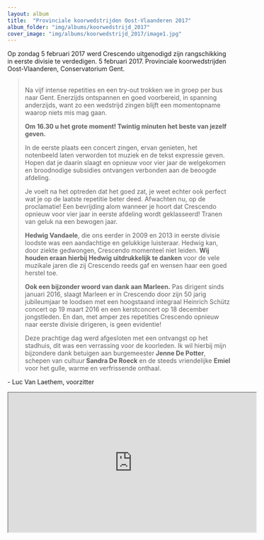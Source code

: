 ```yaml
---
layout: album
title:  "Provinciale koorwedstrijden Oost-Vlaanderen 2017"
album_folder: "img/albums/koorwedstrijd_2017"
cover_image: "img/albums/koorwedstrijd_2017/image1.jpg"
---
```


<p>Op zondag 5 februari 2017 werd Crescendo uitgenodigd zijn rangschikking in eerste divisie te verdedigen. 5 februari 2017. Provinciale koorwedstrijden Oost-Vlaanderen, Conservatorium Gent.</p>

<blockquote>
<p><br/>
Na vijf intense repetities en een try-out trokken we in groep per bus naar Gent. Enerzijds ontspannen en goed voorbereid, in spanning anderzijds, want zo een wedstrijd zingen blijft een momentopname waarop niets mis mag gaan.</p>

<p><strong>Om 16.30 u het grote moment! Twintig minuten het beste van jezelf geven.</strong></p>

<p>In de eerste plaats een concert zingen, ervan genieten, het notenbeeld laten verworden tot muziek en de tekst expressie geven. Hopen dat je daarin slaagt en opnieuw voor vier jaar de welgekomen en broodnodige subsidies ontvangen verbonden aan de beoogde afdeling.</p>

<p>Je voelt na het optreden dat het goed zat, je weet echter ook perfect wat je op de laatste repetitie beter deed. Afwachten nu, op de proclamatie! Een bevrijding alom wanneer je hoort dat Crescendo opnieuw voor vier jaar in eerste afdeling wordt geklasseerd! Tranen van geluk na een bewogen jaar.</p>

<p><strong>Hedwig Vandaele</strong>, die ons eerder in 2009 en 2013 in eerste divisie loodste was een aandachtige en gelukkige luisteraar. Hedwig kan, door ziekte gedwongen, Crescendo momenteel niet leiden. <strong>Wij houden eraan hierbij Hedwig uitdrukkelijk te danken</strong> voor de vele muzikale jaren die zij Crescendo reeds gaf en wensen haar een goed herstel toe.</p>

<p><strong>Ook een bijzonder woord van dank aan Marleen.</strong> Pas dirigent sinds januari 2016, slaagt Marleen er in Crescendo door zijn 50 jarig jubileumjaar te loodsen met een hoogstaand integraal Heinrich Schütz concert op 19 maart 2016 en een kerstconcert op 18 december jongstleden. En dan, met amper zes repetities Crescendo opnieuw naar eerste divisie dirigeren, is geen evidentie!</p>

<p>Deze prachtige dag werd afgesloten met een ontvangst op het stadhuis, dit was een verrassing voor de koorleden. Ik wil hierbij mijn bijzondere dank betuigen aan burgemeester<strong> Jenne De Potter</strong>, schepen van cultuur<strong> Sandra De Roeck</strong> en de steeds vriendelijke <strong>Emiel</strong> voor het gulle, warme en verfrissende onthaal.</p>
</blockquote>

<p>- Luc Van Laethem, voorzitter</p>

<div class="container">
 <div class="col-lg-12 text-center">
   <iframe width="560" height="315" src="https://www.youtube.com/embed/fdDH5SLSj-4?si=jfPrHbEiOY-4YhJa"></iframe>
 </div>
</div>
